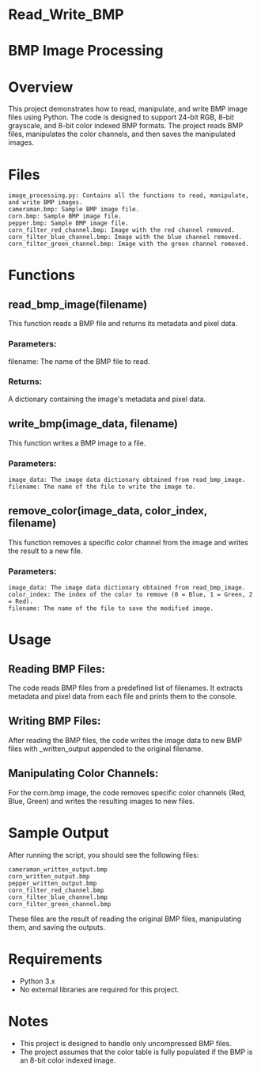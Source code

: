 # Read_Write_BMP 

# BMP Image Processing 

# Overview

This project demonstrates how to read, manipulate, and write BMP image files using Python. The code is designed to support 24-bit RGB, 8-bit grayscale, and 8-bit color indexed BMP formats. The project reads BMP files, manipulates the color channels, and then saves the manipulated images.

# Files
```
image_processing.py: Contains all the functions to read, manipulate, and write BMP images.
cameraman.bmp: Sample BMP image file.
corn.bmp: Sample BMP image file.
pepper.bmp: Sample BMP image file.
corn_filter_red_channel.bmp: Image with the red channel removed.
corn_filter_blue_channel.bmp: Image with the blue channel removed.
corn_filter_green_channel.bmp: Image with the green channel removed.
```

# Functions

## read_bmp_image(filename)

This function reads a BMP file and returns its metadata and pixel data.

### Parameters:

filename: The name of the BMP file to read.

### Returns:

A dictionary containing the image's metadata and pixel data.

## write_bmp(image_data, filename) 

This function writes a BMP image to a file.

### Parameters:
```
image_data: The image data dictionary obtained from read_bmp_image.
filename: The name of the file to write the image to.
```
## remove_color(image_data, color_index, filename)

This function removes a specific color channel from the image and writes the result to a new file.

### Parameters:
```
image_data: The image data dictionary obtained from read_bmp_image.
color_index: The index of the color to remove (0 = Blue, 1 = Green, 2 = Red).
filename: The name of the file to save the modified image.
```
# Usage

## Reading BMP Files:

The code reads BMP files from a predefined list of filenames. It extracts metadata and pixel data from each file and prints them to the console.

## Writing BMP Files:

After reading the BMP files, the code writes the image data to new BMP files with _written_output appended to the original filename.

## Manipulating Color Channels:

For the corn.bmp image, the code removes specific color channels (Red, Blue, Green) and writes the resulting images to new files.

# Sample Output

After running the script, you should see the following files:
```
cameraman_written_output.bmp
corn_written_output.bmp
pepper_written_output.bmp
corn_filter_red_channel.bmp
corn_filter_blue_channel.bmp
corn_filter_green_channel.bmp
```
These files are the result of reading the original BMP files, manipulating them, and saving the outputs.

# Requirements

- Python 3.x
- No external libraries are required for this project.

# Notes

- This project is designed to handle only uncompressed BMP files.
- The project assumes that the color table is fully populated if the BMP is an 8-bit color indexed image.
